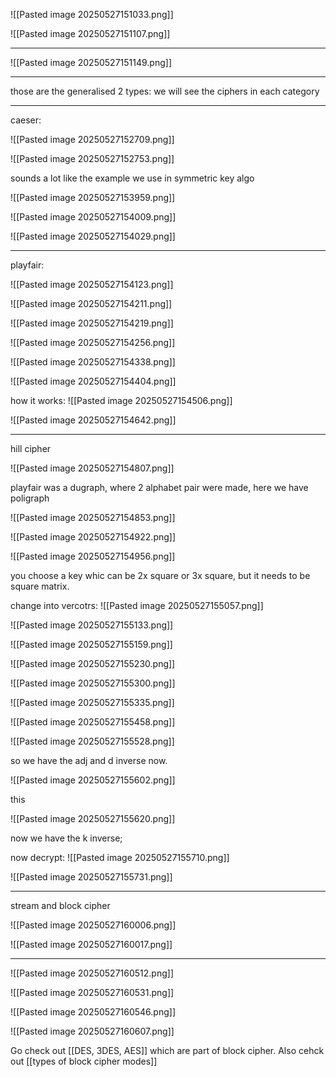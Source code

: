 ![[Pasted image 20250527151033.png]]

![[Pasted image 20250527151107.png]]


---


![[Pasted image 20250527151149.png]]


---


those are the generalised 2 types: we will see the ciphers in each category


---
caeser:

![[Pasted image 20250527152709.png]]

![[Pasted image 20250527152753.png]]


sounds a lot like the example we use in symmetric key algo

![[Pasted image 20250527153959.png]]

![[Pasted image 20250527154009.png]]

![[Pasted image 20250527154029.png]]


---


playfair:

![[Pasted image 20250527154123.png]]

![[Pasted image 20250527154211.png]]


![[Pasted image 20250527154219.png]]


![[Pasted image 20250527154256.png]]

![[Pasted image 20250527154338.png]]


![[Pasted image 20250527154404.png]]


how it works:
![[Pasted image 20250527154506.png]]

![[Pasted image 20250527154642.png]]


---


hill cipher

![[Pasted image 20250527154807.png]]


playfair was a dugraph, where 2 alphabet pair were made, here we have poligraph

![[Pasted image 20250527154853.png]]

![[Pasted image 20250527154922.png]]


![[Pasted image 20250527154956.png]]


you choose a key whic can be 2x square or 3x square, but it needs to be square matrix.


change into vercotrs:
![[Pasted image 20250527155057.png]]

![[Pasted image 20250527155133.png]]

![[Pasted image 20250527155159.png]]

![[Pasted image 20250527155230.png]]

![[Pasted image 20250527155300.png]]

![[Pasted image 20250527155335.png]]

![[Pasted image 20250527155458.png]]


![[Pasted image 20250527155528.png]]

so we have the adj and d inverse now.

![[Pasted image 20250527155602.png]]

this


![[Pasted image 20250527155620.png]]

now we have the k inverse;


now decrypt:
![[Pasted image 20250527155710.png]]

![[Pasted image 20250527155731.png]]


 ---

stream and block cipher

![[Pasted image 20250527160006.png]]

![[Pasted image 20250527160017.png]]


---

![[Pasted image 20250527160512.png]]





![[Pasted image 20250527160531.png]]


![[Pasted image 20250527160546.png]]




![[Pasted image 20250527160607.png]]




Go check out [[DES, 3DES, AES]] which are part of block cipher.
Also cehck out [[types of block cipher modes]]